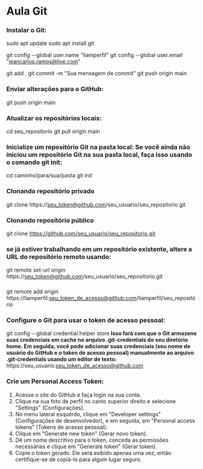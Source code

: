 # Aula Git

### Instalar o Git:
sudo apt update
sudo apt install git


git config --global user.name "liamperfil"
git config --global user.email "jeancarlos.ramos@live.com"


git add .
git commit -m "Sua mensagem de commit"
git push origin main


### Enviar alterações para o GitHub:
git push origin main


### Atualizar os repositórios locais:
cd seu_repositorio
git pull origin main


### Inicialize um repositório Git na pasta local: Se você ainda não iniciou um repositório Git na sua pasta local, faça isso usando o comando git init:
cd caminho/para/sua/pasta
git init


### Clonando repositório privado
git clone https://seu_token@github.com/seu_usuario/seu_repositorio.git


### Clonando repositório público
git clone https://github.com/seu_usuario/seu_repositorio.git


### se já estiver trabalhando em um repositório existente, altere a URL do repositório remoto usando:
git remote set-url origin https://seu_token@github.com/seu_usuario/seu_repositorio.git


###
git remote add origin https://liamperfil:seu_token_de_acesso@github.com/liamperfil/seu_repositório


### Configure o Git para usar o token de acesso pessoal:
git config --global credential.helper store
**Isso fará com que o Git armazene suas credenciais em cache no arquivo .git-credentials do seu diretório home. Em seguida, você pode adicionar suas credenciais (seu nome de usuário do GitHub e o token de acesso pessoal) manualmente ao arquivo .git-credentials usando um editor de texto:**
https://seu_usuario:seu_token_de_acesso@github.com


### Crie um Personal Access Token:

1. Acesse o site do GitHub e faça login na sua conta.
2. Clique na sua foto de perfil no canto superior direito e selecione "Settings" (Configurações).
3. No menu lateral esquerdo, clique em "Developer settings" (Configurações de desenvolvedor), e em seguida, em "Personal access tokens" (Tokens de acesso pessoal).
4. Clique em "Generate new token" (Gerar novo token).
5. Dê um nome descritivo para o token, conceda as permissões necessárias e clique em "Generate token" (Gerar token).
6. Copie o token gerado. Ele será exibido apenas uma vez, então certifique-se de copiá-lo para algum lugar seguro.
